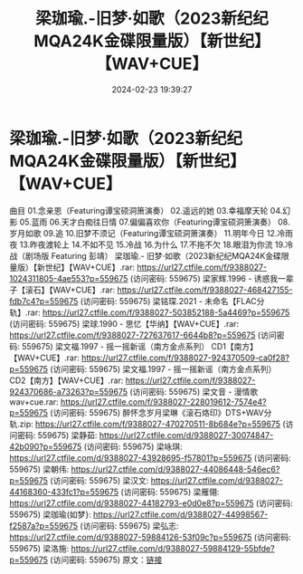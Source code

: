 ﻿---
title: 梁珈瑜.-旧梦·如歌（2023新纪纪MQA24K金碟限量版）【新世纪】【WAV+CUE】
date: 2024-02-23 19:39:27
categories: WAV车载音乐、镜像
tags: 华语中文
---
# 梁珈瑜.-旧梦·如歌（2023新纪纪MQA24K金碟限量版）【新世纪】【WAV+CUE】

曲目
01.念亲恩（Featuring谭宝硕洞箫演奏）
02.遥远的她
03.幸福摩天轮
04.幻影
05.蓝雨
06.天才白痴往日情
07.偏偏喜欢你（Featuring谭宝硕洞箫演奏）
08.岁月如歌
09.追
10.旧梦不须记（Featuring谭宝硕洞箫演奏）
11.明年今日
12.冷雨夜
13.昨夜渡轮上
14.不如不见
15.冷战
16.为什么
17.不拖不欠
18.眼泪为你流
19.冷战（剧场版 Featuring 彭靖）
梁珈瑜.- 旧梦·如歌（2023新纪纪MQA24K金碟限量版）【新世纪】【WAV+CUE】.rar: https://url27.ctfile.com/f/9388027-1024311805-4ae553?p=559675
(访问密码: 559675)
梁家辉.1996 - 诱惑我一辈子【滚石】【WAV+CUE】.rar: https://url27.ctfile.com/f/9388027-468427155-fdb7c4?p=559675
(访问密码: 559675)
梁铭琛.2021 - 未命名【FLAC分轨】.rar: https://url27.ctfile.com/f/9388027-503852188-5a4469?p=559675
(访问密码: 559675)
梁球.1990 - 思忆【华纳】【WAV+CUE】.rar: https://url27.ctfile.com/f/9388027-727637617-6644b8?p=559675
(访问密码: 559675)
梁文福.1997 - 摇一摇新谣（南方金点系列） CD1【南方】【WAV+CUE】.rar: https://url27.ctfile.com/f/9388027-924370509-ca0f28?p=559675
(访问密码: 559675)
梁文福.1997 - 摇一摇新谣（南方金点系列） CD2【南方】【WAV+CUE】.rar: https://url27.ctfile.com/f/9388027-924370686-a73263?p=559675
(访问密码: 559675)
梁文音 - 漫情歌wav+cue.rar: https://url27.ctfile.com/f/9388027-228019612-7574e4?p=559675
(访问密码: 559675)
醉怀念岁月梁琳《滚石烙印》DTS+WAV分轨.zip: https://url27.ctfile.com/f/9388027-470270511-8b684e?p=559675
(访问密码: 559675)
梁静茹: https://url27.ctfile.com/d/9388027-30074847-42b090?p=559675
(访问密码: 559675)
梁咏琪: https://url27.ctfile.com/d/9388027-43928695-f57801?p=559675
(访问密码: 559675)
梁朝伟: https://url27.ctfile.com/d/9388027-44086448-546ec6?p=559675
(访问密码: 559675)
梁汉文: https://url27.ctfile.com/d/9388027-44168360-433fc1?p=559675
(访问密码: 559675)
梁雁翎: https://url27.ctfile.com/d/9388027-44182793-e0d0e8?p=559675
(访问密码: 559675)
梁珈瑜(如梦}: https://url27.ctfile.com/d/9388027-44998567-f2587a?p=559675
(访问密码: 559675)
梁弘志: https://url27.ctfile.com/d/9388027-59884126-53f09c?p=559675
(访问密码: 559675)
梁洛施: https://url27.ctfile.com/d/9388027-59884129-55bfde?p=559675
(访问密码: 559675)
原文：[链接](https://blog.sina.com.cn/s/blog_1647c7e76010314hk.html)